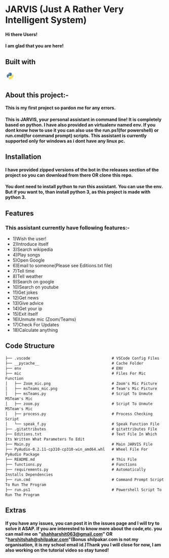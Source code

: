 # JARVIS (Just A Rather Very Intelligent System)
#### Hi there Users!
#### I am glad that you are here!
## Built with

<code><img height="30" src="https://raw.githubusercontent.com/github/explore/80688e429a7d4ef2fca1e82350fe8e3517d3494d/topics/python/python.png"></code>

## About this project:-
#### This is my first project so pardon me for any errors.
#### This is JARVIS, your personal assistant in command line! It is completely based on python. I have also provided an virtualenv named env. If you dont know how to use it you can also use the run.ps1(for powershell) or run.cmd(for command prompt) scripts. This assistant is currently supported only for windows as i dont have any linux pc.
## Installation
#### I have provided zipped versions of the bot in the releases section of the project so you can download from there OR clone this repo.
#### You dont need to install python to run this assistant. You can use the env. But if you want to, than install python 3, as this project is made with python 3. 
## Features
### This assistant currently have following features:- 
 - 1)Wish the user! 
 - 2)Introduce itself 
 - 3)Search wikipedia 
 - 4)Play songs 
 - 5)Open Google 
 - 6)Email to someone(Please see Editions.txt file) 
 - 7)Tell time 
 - 8)Tell weather 
 - 9)Search on google 
 - 10)Search on youtube 
 - 11)Get jokes 
 - 12)Get news 
 - 13)Give advice
 - 14)Get your ip
 - 15)Exit itself
 - 16)Unmute mic (Zoom/Teams)
 - 17)Check For Updates
 - 18)Calculate anything
## Code Structure


    ├── .vscode                                    # VSCode Config Files
    ├── __pycache__                                # Cache Folder
    ├── env                                        # ENV
    ├── mic                                        # Files For Mic Function
    │   ├── Zoom_mic.png                           # Zoom's Mic Picture
    │   ├── msTeams_mic.png                        # Team's Mic Picture
    │   ├── msTeams.py                             # Script To Unmute MSTeam's Mic
    │   ├── zoom.py                                # Script To Unmute MSTeam's Mic
    │   ├── process.py                             # Process Checking Script
    │   └── speak_f.py                             # Speak Function File
    ├── .gitattributes                             # gitattributes File
    ├── Editions.txt                               # Text File In Which Its Written What Parameters To Edit
    ├── Main.py                                    # Main JARVIS File
    ├── PyAudio-0.2.11-cp310-cp310-win_amd64.whl   # Wheel File For PyAudio Package
    ├── README.md                                  # This File
    ├── functions.py                               # Functions
    ├── requirements.py                            # Automatically Installs Dependencies
    ├── run.cmd                                    # Command Prompt Script To Run The Program
    ├── run.ps1                                    # Powershell Script To Run The Program

## Extras
#### If you have any issues, you can post it in the issues page and I will try to solve it ASAP. If you are interested to know more about the code,etc. you can mail me on "shahharshit063@gmail.com" OR "harshitshah@shilpakar.com"(Bonus shilpakar.com is not my organisation, it is my school email id.)Thank you I will close for now, I am also working on the tutorial video so stay tuned!